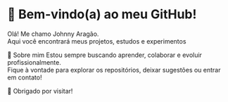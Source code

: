 # 👋 Bem-vindo(a) ao meu GitHub!

Olá! Me chamo Johnny Aragão.  
Aqui você encontrará meus projetos, estudos e experimentos

📘 Sobre mim 
Estou sempre buscando aprender, colaborar e evoluir profissionalmente.  
Fique à vontade para explorar os repositórios, deixar sugestões ou entrar em contato!

🚀 Obrigado por visitar!

